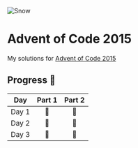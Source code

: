 ![Snow](https://mir-s3-cdn-cf.behance.net/project_modules/hd/f36f96110033033.5fe1ffacddc8b.gif)
# Advent of Code 2015

My solutions for [Advent of Code 2015](https://adventofcode.com/2015)

## Progress 💫

| Day    | Part 1   | Part 2 |
|:------:|:--------:|:------:|
| Day 1  |   🌟     |   🌟   |
| Day 2  |   🌟     |   🌟   |
| Day 3  |   🌟     |   🌟   |



